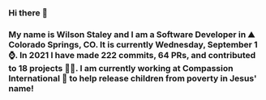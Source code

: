 ### Hi there 👋

### My name is Wilson Staley and I am a Software Developer in ⛰ Colorado Springs, CO.  It is currently Wednesday, September 1 ⌚. In 2021 I have made 222 commits, 64 PRs, and contributed to 18 projects 👨‍💻. I am currently working at Compassion International 🏢 to help release children from poverty in Jesus' name!